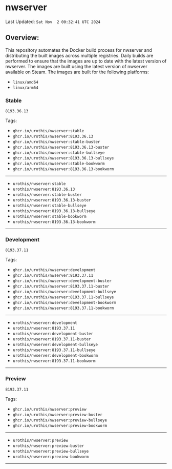 # <b>nwserver</b>

Last Updated: `Sat Nov  2 00:32:41 UTC 2024`

## Overview:
This repository automates the Docker build process for nwserver and distributing the built images across multiple registries. Daily builds are performed to ensure that the images are up to date with the latest version of nwserver. The images are built using the latest version of nwserver available on Steam.
The images are built for the following platforms:

- `linux/amd64`
- `linux/arm64`

### Stable
`8193.36.13`

Tags: 

- `ghcr.io/urothis/nwserver:stable`
- `ghcr.io/urothis/nwserver:8193.36.13`
- `ghcr.io/urothis/nwserver:stable-buster`
- `ghcr.io/urothis/nwserver:8193.36.13-buster`
- `ghcr.io/urothis/nwserver:stable-bullseye`
- `ghcr.io/urothis/nwserver:8193.36.13-bullseye`
- `ghcr.io/urothis/nwserver:stable-bookworm`
- `ghcr.io/urothis/nwserver:8193.36.13-bookworm`
---
- `urothis/nwserver:stable`
- `urothis/nwserver:8193.36.13`
- `urothis/nwserver:stable-buster`
- `urothis/nwserver:8193.36.13-buster`
- `urothis/nwserver:stable-bullseye`
- `urothis/nwserver:8193.36.13-bullseye`
- `urothis/nwserver:stable-bookworm`
- `urothis/nwserver:8193.36.13-bookworm`
---

### Development
`8193.37.11`

Tags: 

- `ghcr.io/urothis/nwserver:development`
- `ghcr.io/urothis/nwserver:8193.37.11`
- `ghcr.io/urothis/nwserver:development-buster`
- `ghcr.io/urothis/nwserver:8193.37.11-buster`
- `ghcr.io/urothis/nwserver:development-bullseye`
- `ghcr.io/urothis/nwserver:8193.37.11-bullseye`
- `ghcr.io/urothis/nwserver:development-bookworm`
- `ghcr.io/urothis/nwserver:8193.37.11-bookworm`
---
- `urothis/nwserver:development`
- `urothis/nwserver:8193.37.11`
- `urothis/nwserver:development-buster`
- `urothis/nwserver:8193.37.11-buster`
- `urothis/nwserver:development-bullseye`
- `urothis/nwserver:8193.37.11-bullseye`
- `urothis/nwserver:development-bookworm`
- `urothis/nwserver:8193.37.11-bookworm`
---

### Preview
`8193.37.11`

Tags: 

- `ghcr.io/urothis/nwserver:preview`
- `ghcr.io/urothis/nwserver:preview-buster`
- `ghcr.io/urothis/nwserver:preview-bullseye`
- `ghcr.io/urothis/nwserver:preview-bookworm`
---
- `urothis/nwserver:preview`
- `urothis/nwserver:preview-buster`
- `urothis/nwserver:preview-bullseye`
- `urothis/nwserver:preview-bookworm`
---
